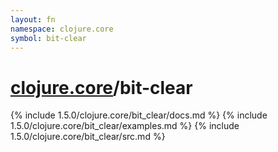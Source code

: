```yaml
---
layout: fn
namespace: clojure.core
symbol: bit-clear
---
```


# [clojure.core](../)/bit-clear

{% include 1.5.0/clojure.core/bit_clear/docs.md %}
{% include 1.5.0/clojure.core/bit_clear/examples.md %}
{% include 1.5.0/clojure.core/bit_clear/src.md %}

